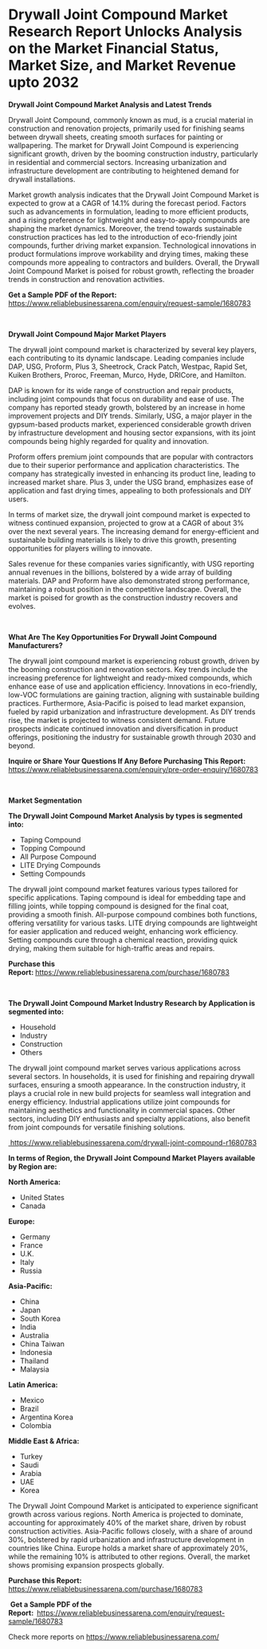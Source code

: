 <p><h1>Drywall Joint Compound Market Research Report Unlocks Analysis on the Market Financial Status, Market Size, and Market Revenue upto 2032</h1></p><p><strong>Drywall Joint Compound Market Analysis and Latest Trends</strong></p>
<p><p>Drywall Joint Compound, commonly known as mud, is a crucial material in construction and renovation projects, primarily used for finishing seams between drywall sheets, creating smooth surfaces for painting or wallpapering. The market for Drywall Joint Compound is experiencing significant growth, driven by the booming construction industry, particularly in residential and commercial sectors. Increasing urbanization and infrastructure development are contributing to heightened demand for drywall installations.</p><p>Market growth analysis indicates that the Drywall Joint Compound Market is expected to grow at a CAGR of 14.1% during the forecast period. Factors such as advancements in formulation, leading to more efficient products, and a rising preference for lightweight and easy-to-apply compounds are shaping the market dynamics. Moreover, the trend towards sustainable construction practices has led to the introduction of eco-friendly joint compounds, further driving market expansion. Technological innovations in product formulations improve workability and drying times, making these compounds more appealing to contractors and builders. Overall, the Drywall Joint Compound Market is poised for robust growth, reflecting the broader trends in construction and renovation activities.</p></p>
<p><strong>Get a Sample PDF of the Report:&nbsp;</strong> <a href="https://www.reliablebusinessarena.com/enquiry/request-sample/1680783?utm_campaign=1948&utm_medium=2&utm_source=Github&utm_content=ia&utm_term=24032025&utm_id=drywall-joint-compound">https://www.reliablebusinessarena.com/enquiry/request-sample/1680783</a></p>
<p>&nbsp;</p>
<p><strong>Drywall Joint Compound Major Market Players</strong></p>
<p><p>The drywall joint compound market is characterized by several key players, each contributing to its dynamic landscape. Leading companies include DAP, USG, Proform, Plus 3, Sheetrock, Crack Patch, Westpac, Rapid Set, Kuiken Brothers, Proroc, Freeman, Murco, Hyde, DRICore, and Hamilton. </p><p>DAP is known for its wide range of construction and repair products, including joint compounds that focus on durability and ease of use. The company has reported steady growth, bolstered by an increase in home improvement projects and DIY trends. Similarly, USG, a major player in the gypsum-based products market, experienced considerable growth driven by infrastructure development and housing sector expansions, with its joint compounds being highly regarded for quality and innovation.</p><p>Proform offers premium joint compounds that are popular with contractors due to their superior performance and application characteristics. The company has strategically invested in enhancing its product line, leading to increased market share. Plus 3, under the USG brand, emphasizes ease of application and fast drying times, appealing to both professionals and DIY users.</p><p>In terms of market size, the drywall joint compound market is expected to witness continued expansion, projected to grow at a CAGR of about 3% over the next several years. The increasing demand for energy-efficient and sustainable building materials is likely to drive this growth, presenting opportunities for players willing to innovate.</p><p>Sales revenue for these companies varies significantly, with USG reporting annual revenues in the billions, bolstered by a wide array of building materials. DAP and Proform have also demonstrated strong performance, maintaining a robust position in the competitive landscape. Overall, the market is poised for growth as the construction industry recovers and evolves.</p></p>
<p>&nbsp;</p>
<p><strong>What Are The Key Opportunities For Drywall Joint Compound Manufacturers?</strong></p>
<p><p>The drywall joint compound market is experiencing robust growth, driven by the booming construction and renovation sectors. Key trends include the increasing preference for lightweight and ready-mixed compounds, which enhance ease of use and application efficiency. Innovations in eco-friendly, low-VOC formulations are gaining traction, aligning with sustainable building practices. Furthermore, Asia-Pacific is poised to lead market expansion, fueled by rapid urbanization and infrastructure development. As DIY trends rise, the market is projected to witness consistent demand. Future prospects indicate continued innovation and diversification in product offerings, positioning the industry for sustainable growth through 2030 and beyond.</p></p>
<p><strong>Inquire or Share Your Questions If Any Before Purchasing This Report:</strong> <a href="https://www.reliablebusinessarena.com/enquiry/pre-order-enquiry/1680783?utm_campaign=1948&utm_medium=2&utm_source=Github&utm_content=ia&utm_term=24032025&utm_id=drywall-joint-compound">https://www.reliablebusinessarena.com/enquiry/pre-order-enquiry/1680783</a></p>
<p>&nbsp;</p>
<p><strong>Market Segmentation</strong></p>
<p><strong>The Drywall Joint Compound Market Analysis by types is segmented into:</strong></p>
<p><ul><li>Taping Compound</li><li>Topping Compound</li><li>All Purpose Compound</li><li>LITE Drying Compounds</li><li>Setting Compounds</li></ul></p>
<p><p>The drywall joint compound market features various types tailored for specific applications. Taping compound is ideal for embedding tape and filling joints, while topping compound is designed for the final coat, providing a smooth finish. All-purpose compound combines both functions, offering versatility for various tasks. LITE drying compounds are lightweight for easier application and reduced weight, enhancing work efficiency. Setting compounds cure through a chemical reaction, providing quick drying, making them suitable for high-traffic areas and repairs.</p></p>
<p><strong>Purchase this Report:&nbsp;</strong><a href="https://www.reliablebusinessarena.com/purchase/1680783?utm_campaign=1948&utm_medium=2&utm_source=Github&utm_content=ia&utm_term=24032025&utm_id=drywall-joint-compound">https://www.reliablebusinessarena.com/purchase/1680783</a></p>
<p>&nbsp;</p>
<p><strong>The Drywall Joint Compound Market Industry Research by Application is segmented into:</strong></p>
<p><ul><li>Household</li><li>Industry</li><li>Construction</li><li>Others</li></ul></p>
<p><p>The drywall joint compound market serves various applications across several sectors. In households, it is used for finishing and repairing drywall surfaces, ensuring a smooth appearance. In the construction industry, it plays a crucial role in new build projects for seamless wall integration and energy efficiency. Industrial applications utilize joint compounds for maintaining aesthetics and functionality in commercial spaces. Other sectors, including DIY enthusiasts and specialty applications, also benefit from joint compounds for versatile finishing solutions.</p></p>
<p><a href="https://www.reliablebusinessarena.com/drywall-joint-compound-r1680783?utm_campaign=1948&utm_medium=2&utm_source=Github&utm_content=ia&utm_term=24032025&utm_id=drywall-joint-compound">&nbsp;https://www.reliablebusinessarena.com/drywall-joint-compound-r1680783</a></p>
<p><strong>In terms of Region, the Drywall Joint Compound Market Players available by Region are:</strong></p>
<p>
    <p> <strong> North America: </strong>
        <ul>
            <li>United States</li>
            <li>Canada</li>
        </ul>
        </p> 
    <p> <strong> Europe: </strong>
        <ul>
            <li>Germany</li>
            <li>France</li>
            <li>U.K.</li>
            <li>Italy</li>
            <li>Russia</li>
        </ul>
        </p> 
    <p> <strong> Asia-Pacific: </strong>
        <ul>
            <li>China</li>
            <li>Japan</li>
            <li>South Korea</li>
            <li>India</li>
            <li>Australia</li>
            <li>China Taiwan</li>
            <li>Indonesia</li>
            <li>Thailand</li>
            <li>Malaysia</li>
        </ul>
        </p> 
    <p> <strong> Latin America: </strong>
        <ul>
            <li>Mexico</li>
            <li>Brazil</li>
            <li>Argentina Korea</li>
            <li>Colombia</li>
        </ul>
        </p> 
    <p> <strong> Middle East & Africa: </strong>
        <ul>
            <li>Turkey</li>
            <li>Saudi</li>
            <li>Arabia</li>
            <li>UAE</li>
            <li>Korea</li>
        </ul>
    </p>
    </p>
<p><p>The Drywall Joint Compound Market is anticipated to experience significant growth across various regions. North America is projected to dominate, accounting for approximately 40% of the market share, driven by robust construction activities. Asia-Pacific follows closely, with a share of around 30%, bolstered by rapid urbanization and infrastructure development in countries like China. Europe holds a market share of approximately 20%, while the remaining 10% is attributed to other regions. Overall, the market shows promising expansion prospects globally.</p></p>
<p><strong>Purchase this Report: </strong><a href="https://www.reliablebusinessarena.com/purchase/1680783?utm_campaign=1948&utm_medium=2&utm_source=Github&utm_content=ia&utm_term=24032025&utm_id=drywall-joint-compound">https://www.reliablebusinessarena.com/purchase/1680783</a></p>
<p>&nbsp;<strong>Get a Sample PDF of the Report:&nbsp;&nbsp;</strong><a href="https://www.reliablebusinessarena.com/enquiry/request-sample/1680783?utm_campaign=1948&utm_medium=2&utm_source=Github&utm_content=ia&utm_term=24032025&utm_id=drywall-joint-compound">https://www.reliablebusinessarena.com/enquiry/request-sample/1680783</a></p>
<p><strong></strong></p>
<p>Check more reports on <a href="https://www.reliablebusinessarena.com/?utm_campaign=1948&utm_medium=2&utm_source=Github&utm_content=ia&utm_term=24032025&utm_id=drywall-joint-compound">https://www.reliablebusinessarena.com/</a></p>